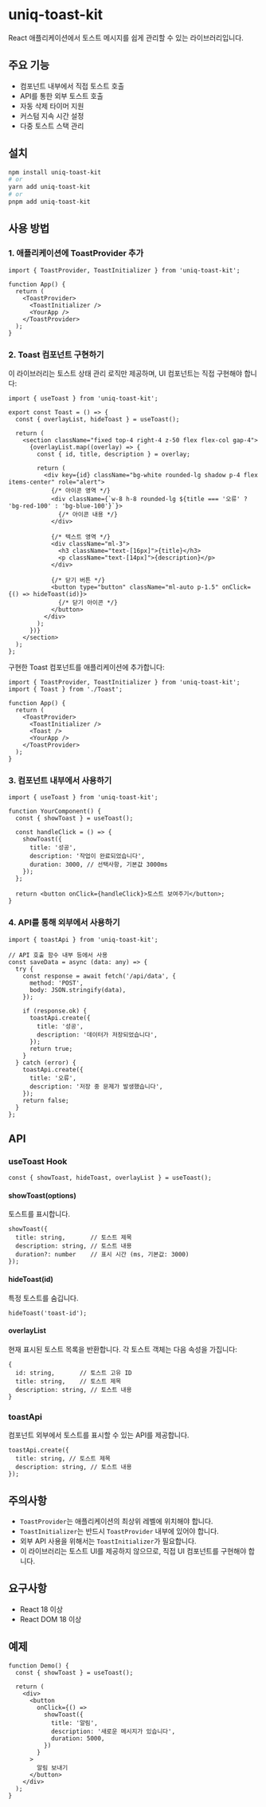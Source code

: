 # uniq-toast-kit

React 애플리케이션에서 토스트 메시지를 쉽게 관리할 수 있는 라이브러리입니다.

## 주요 기능

- 컴포넌트 내부에서 직접 토스트 호출
- API를 통한 외부 토스트 호출
- 자동 삭제 타이머 지원
- 커스텀 지속 시간 설정
- 다중 토스트 스택 관리

## 설치

```bash
npm install uniq-toast-kit
# or
yarn add uniq-toast-kit
# or
pnpm add uniq-toast-kit
```

## 사용 방법

### 1. 애플리케이션에 ToastProvider 추가

```tsx
import { ToastProvider, ToastInitializer } from 'uniq-toast-kit';

function App() {
  return (
    <ToastProvider>
      <ToastInitializer />
      <YourApp />
    </ToastProvider>
  );
}
```

### 2. Toast 컴포넌트 구현하기

이 라이브러리는 토스트 상태 관리 로직만 제공하며, UI 컴포넌트는 직접 구현해야 합니다:

```tsx
import { useToast } from 'uniq-toast-kit';

export const Toast = () => {
  const { overlayList, hideToast } = useToast();

  return (
    <section className="fixed top-4 right-4 z-50 flex flex-col gap-4">
      {overlayList.map((overlay) => {
        const { id, title, description } = overlay;

        return (
          <div key={id} className="bg-white rounded-lg shadow p-4 flex items-center" role="alert">
            {/* 아이콘 영역 */}
            <div className={`w-8 h-8 rounded-lg ${title === '오류' ? 'bg-red-100' : 'bg-blue-100'}`}>
              {/* 아이콘 내용 */}
            </div>

            {/* 텍스트 영역 */}
            <div className="ml-3">
              <h3 className="text-[16px]">{title}</h3>
              <p className="text-[14px]">{description}</p>
            </div>

            {/* 닫기 버튼 */}
            <button type="button" className="ml-auto p-1.5" onClick={() => hideToast(id)}>
              {/* 닫기 아이콘 */}
            </button>
          </div>
        );
      })}
    </section>
  );
};
```

구현한 Toast 컴포넌트를 애플리케이션에 추가합니다:

```tsx
import { ToastProvider, ToastInitializer } from 'uniq-toast-kit';
import { Toast } from './Toast';

function App() {
  return (
    <ToastProvider>
      <ToastInitializer />
      <Toast />
      <YourApp />
    </ToastProvider>
  );
}
```

### 3. 컴포넌트 내부에서 사용하기

```tsx
import { useToast } from 'uniq-toast-kit';

function YourComponent() {
  const { showToast } = useToast();

  const handleClick = () => {
    showToast({
      title: '성공',
      description: '작업이 완료되었습니다',
      duration: 3000, // 선택사항, 기본값 3000ms
    });
  };

  return <button onClick={handleClick}>토스트 보여주기</button>;
}
```

### 4. API를 통해 외부에서 사용하기

```tsx
import { toastApi } from 'uniq-toast-kit';

// API 호출 함수 내부 등에서 사용
const saveData = async (data: any) => {
  try {
    const response = await fetch('/api/data', {
      method: 'POST',
      body: JSON.stringify(data),
    });

    if (response.ok) {
      toastApi.create({
        title: '성공',
        description: '데이터가 저장되었습니다',
      });
      return true;
    }
  } catch (error) {
    toastApi.create({
      title: '오류',
      description: '저장 중 문제가 발생했습니다',
    });
    return false;
  }
};
```

## API

### useToast Hook

```tsx
const { showToast, hideToast, overlayList } = useToast();
```

#### showToast(options)

토스트를 표시합니다.

```tsx
showToast({
  title: string,       // 토스트 제목
  description: string, // 토스트 내용
  duration?: number    // 표시 시간 (ms, 기본값: 3000)
});
```

#### hideToast(id)

특정 토스트를 숨깁니다.

```tsx
hideToast('toast-id');
```

#### overlayList

현재 표시된 토스트 목록을 반환합니다. 각 토스트 객체는 다음 속성을 가집니다:

```tsx
{
  id: string,       // 토스트 고유 ID
  title: string,    // 토스트 제목
  description: string, // 토스트 내용
}
```

### toastApi

컴포넌트 외부에서 토스트를 표시할 수 있는 API를 제공합니다.

```tsx
toastApi.create({
  title: string, // 토스트 제목
  description: string, // 토스트 내용
});
```

## 주의사항

- `ToastProvider`는 애플리케이션의 최상위 레벨에 위치해야 합니다.
- `ToastInitializer`는 반드시 `ToastProvider` 내부에 있어야 합니다.
- 외부 API 사용을 위해서는 `ToastInitializer`가 필요합니다.
- 이 라이브러리는 토스트 UI를 제공하지 않으므로, 직접 UI 컴포넌트를 구현해야 합니다.

## 요구사항

- React 18 이상
- React DOM 18 이상

## 예제

```tsx
function Demo() {
  const { showToast } = useToast();

  return (
    <div>
      <button
        onClick={() =>
          showToast({
            title: '알림',
            description: '새로운 메시지가 있습니다',
            duration: 5000,
          })
        }
      >
        알림 보내기
      </button>
    </div>
  );
}
```
